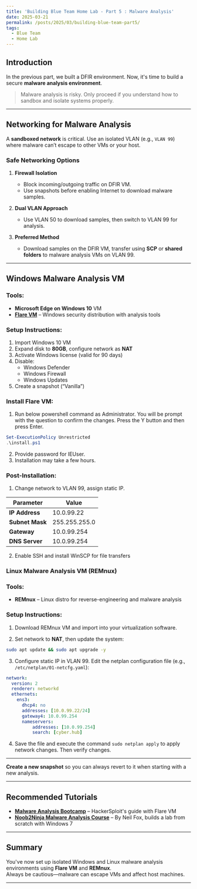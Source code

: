 ```yaml
---
title: 'Building Blue Team Home Lab - Part 5 : Malware Analysis'
date: 2025-03-21
permalink: /posts/2025/03/building-blue-team-part5/
tags:
  - Blue Team
  - Home Lab
---
```



##  Introduction
In the previous part, we built a DFIR environment. Now, it's time to build a secure **malware analysis environment**.  
> Malware analysis is risky. Only proceed if you understand how to sandbox and isolate systems properly.

---

## Networking for Malware Analysis

A **sandboxed network** is critical. Use an isolated VLAN (e.g., `VLAN 99`) where malware can’t escape to other VMs or your host.

### Safe Networking Options

1. **Firewall Isolation**  
   - Block incoming/outgoing traffic on DFIR VM.
   - Use snapshots before enabling Internet to download malware samples.

2. **Dual VLAN Approach**  
   - Use VLAN 50 to download samples, then switch to VLAN 99 for analysis.

3. **Preferred Method**  
   - Download samples on the DFIR VM, transfer using **SCP** or **shared folders** to malware analysis VMs on VLAN 99.

---

## Windows Malware Analysis VM

### Tools:
- **Microsoft Edge on Windows 10** VM
- **[Flare VM](https://github.com/mandiant/flare-vm)** – Windows security distribution with analysis tools

### Setup Instructions:
1. Import Windows 10 VM
2. Expand disk to **80GB**, configure network as **NAT**
3. Activate Windows license (valid for 90 days)
4. Disable:
   - Windows Defender
   - Windows Firewall
   - Windows Updates
5. Create a snapshot (“Vanilla”)

### Install Flare VM:
1. Run below powershell command as Administrator. You will be prompt with the question to confirm the changes. Press the Y button and then press Enter.
```powershell
Set-ExecutionPolicy Unrestricted
.\install.ps1
```
2. Provide password for IEUser.
3. Installation may take a few hours.

### Post-Installation:
1. Change network to VLAN 99, assign static IP.
   
| Parameter   | Value           |
|-------------|-----------------|
| **IP Address**   | 10.0.99.22   |
| **Subnet Mask**  | 255.255.255.0   |
| **Gateway**      | 10.0.99.254     |
| **DNS Server**   | 10.0.99.254         |

2. Enable SSH and install WinSCP for file transfers


### Linux Malware Analysis VM (REMnux)

### Tools:
- **REMnux** – Linux distro for reverse-engineering and malware analysis

### Setup Instructions:
1. Download REMnux VM and import into your virtualization software.

2. Set network to **NAT**, then update the system:
```bash
sudo apt update && sudo apt upgrade -y
```
3. Configure static IP in VLAN 99. Edit the netplan configuration file (e.g., `/etc/netplan/01-netcfg.yaml`):
```yaml
network:
  version: 2
  renderer: networkd
  ethernets:
    ens3:
      dhcp4: no
      addresses: [10.0.99.22/24]
      gateway4: 10.0.99.254
      nameservers:
          addresses: [10.0.99.254]
          search: [cyber.hub]
```

4. Save the file and execute the command ```sudo netplan apply``` to apply network changes. Then verify changes.


---

 **Create a new snapshot** so you can always revert to it when starting with a new analysis.

---
## Recommended Tutorials

- **[Malware Analysis Bootcamp](https://www.youtube.com/playlist?list=PLBf0hzazHTGOEuhPQSnq-EjCzjWZ_TIFc)** – HackerSploit's guide with Flare VM  
- **[Noob2Ninja Malware Analysis Course](https://www.youtube.com/playlist?list=PL_Ubt4He1EFlS5Z4C3OXN3dlbGf2e8K0X)** – By Neil Fox, builds a lab from scratch with Windows 7

---

## Summary

You've now set up isolated Windows and Linux malware analysis environments using **Flare VM** and **REMnux**.  
Always be cautious—malware can escape VMs and affect host machines.

---
